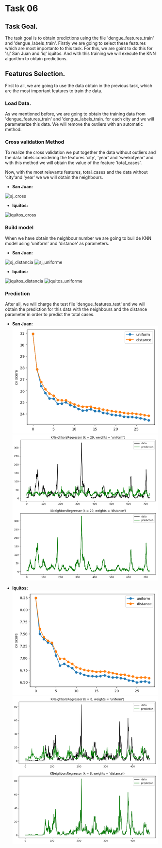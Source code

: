 # Task 06
    
## Task Goal.
The task goal is to obtain predictions using the file 'dengue_features_train' and 'dengue_labels_train'. Firstly we are going to select these features which are most importanto to this task. For this, we are goint to do this for 'sj' San Juan and 'iq' iquitos. And with this training we will execute the KNN algorithm to obtain predictions.

## Features Selection.
First to all, we are going to use the data obtain in the previous task, which are the most important features to train the data.


### Load Data.
As we mentioned before, we are going to obtain the training data from 'dengue_features_train' and 'dengue_labels_train. for each city and we will parameterize this data. We will remove the outliers with an automatic method.

### Cross validation Method
To realize the cross validation we put together the data without outliers and the data labels considering the features 'city', 'year' and 'weekofyear' and with this method we will obtain the value of the feature 'total_cases'.

Now, with the most relevants features, total_cases and the data without 'city'and 'year' we we will obtain the neighbours.

* __San Juan:__

![sj_cross][1]


* __Iquitos:__

![iquitos_cross][2]

### Build model

When we have obtain the neighbour number we are going to buil de KNN model using 'uniform' and 'distance' as parameters.

* __San Juan:__

![sj_distancia][3] ![sj_uniforme][4]

* __Iquitos:__

![iquitos_distancia][5] ![iquitos_uniforme][6]

### Prediction
After all, we will charge the test file 'dengue_features_test' and we will obtain the prediction for this data with the neighbours and the distance parameter in order to predict the total cases.

* __San Juan:__
![SanJuan_cv][7] ![SanJuan_training][8]

* __Iquitos:__
![Iquitos_cv][9] ![Iquitos_training][10]




[1]:https://github.com/grego1201/MACHINE-LEARNING-TECHNIQUES/blob/master/task_06/images/Cross-validation/sj_cross.png
[2]:https://github.com/grego1201/MACHINE-LEARNING-TECHNIQUES/blob/master/task_06/images/Cross-validation/iquitos_cross.png
[3]:https://github.com/grego1201/MACHINE-LEARNING-TECHNIQUES/blob/master/task_06/images/Build-model/sj_distancia.png
[4]:https://github.com/grego1201/MACHINE-LEARNING-TECHNIQUES/blob/master/task_06/images/Build-model/sj_uniform.png
[5]:https://github.com/grego1201/MACHINE-LEARNING-TECHNIQUES/blob/master/task_06/images/Build-model/iquitos_distancia.png
[6]:https://github.com/grego1201/MACHINE-LEARNING-TECHNIQUES/blob/master/task_06/images/Build-model/iquitos_uniform.png
[7]:https://github.com/grego1201/MACHINE-LEARNING-TECHNIQUES/blob/master/task_06/images/SanJuan_cv.png
[8]:https://github.com/grego1201/MACHINE-LEARNING-TECHNIQUES/blob/master/task_06/images/SanJuan_training.png
[9]:https://github.com/grego1201/MACHINE-LEARNING-TECHNIQUES/blob/master/task_06/images/Iquitos_cv.png
[10]:https://github.com/grego1201/MACHINE-LEARNING-TECHNIQUES/blob/master/task_06/images/Iquitos_training.png
